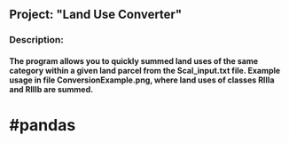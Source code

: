 ## Project: "Land Use Converter"

### Description:
#### The program allows you to quickly summed land uses of the same category within a given land parcel from the Scal_input.txt file. Example usage in file ConversionExample.png, where land uses of classes RIIIa and RIIIb are summed.

# #pandas
